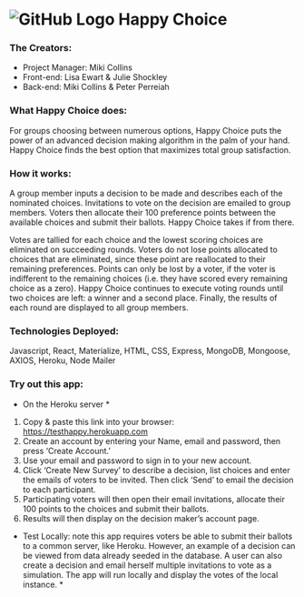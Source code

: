 # ![GitHub Logo](./client/public/images/happychoicelogo.PNG)  Happy Choice   #
### **The Creators:**  
* Project Manager: Miki Collins
* Front-end: Lisa Ewart & Julie Shockley
* Back-end: Miki Collins & Peter Perreiah
### **What Happy Choice does:**
For groups choosing between numerous options, Happy Choice puts the power of an advanced decision making algorithm in the palm of your hand.  Happy Choice finds the best option that maximizes total group satisfaction.   
### **How it works:**
A group member inputs a decision to be made and describes each of the nominated choices.  Invitations to vote on the decision are emailed to group members.  Voters then allocate their 100 preference points between the available choices and submit their ballots.   Happy Choice takes if from there. 

Votes are tallied for each choice and the lowest scoring choices are eliminated on succeeding rounds.   Voters do not lose points allocated to choices that are eliminated, since these point are reallocated to their remaining preferences.  Points can only be lost by a voter, if the voter is indifferent to the remaining choices (i.e. they have scored every remaining choice as a zero).   Happy Choice continues to execute voting rounds until two choices are left: a winner and a second place.  Finally, the results of each round are displayed to all group members.
### **Technologies Deployed:**
Javascript, React, Materialize, HTML, CSS, Express, MongoDB, Mongoose, AXIOS, Heroku, Node Mailer
### **Try out this app:**
* On the Heroku server *
1)	Copy & paste this link into your browser:  https://testhappy.herokuapp.com
2)	Create an account by entering your Name, email and password, then press ‘Create Account.’
3)	Use your email and password to sign in to your new account.
4)	Click ‘Create New Survey’ to describe a decision, list choices and enter the emails of voters to be invited.  Then click ‘Send’ to email the decision to each participant.
5)	Participating voters will then open their email invitations, allocate their 100 points to the choices and submit their ballots.
6)	Results will then display on the decision maker’s account page.

* Test Locally: note this app requires voters be able to submit their ballots to a common server, like Heroku.  However, an example of a decision can be viewed from data already seeded in the database.  A user can also create a decision and email herself multiple invitations to vote as a simulation.  The app will run locally and display the votes of the local instance. *
